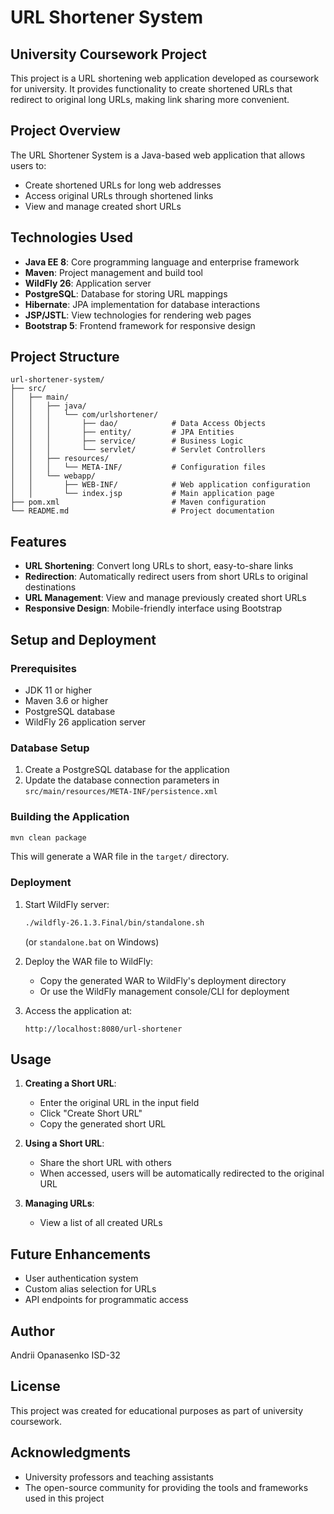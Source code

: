 # URL Shortener System

## University Coursework Project

This project is a URL shortening web application developed as coursework for university. It provides functionality to create shortened URLs that redirect to original long URLs, making link sharing more convenient.

## Project Overview

The URL Shortener System is a Java-based web application that allows users to:
- Create shortened URLs for long web addresses
- Access original URLs through shortened links
- View and manage created short URLs

## Technologies Used

- **Java EE 8**: Core programming language and enterprise framework
- **Maven**: Project management and build tool
- **WildFly 26**: Application server
- **PostgreSQL**: Database for storing URL mappings
- **Hibernate**: JPA implementation for database interactions
- **JSP/JSTL**: View technologies for rendering web pages
- **Bootstrap 5**: Frontend framework for responsive design

## Project Structure

```
url-shortener-system/
├── src/
│   ├── main/
│   │   ├── java/
│   │   │   └── com/urlshortener/
│   │   │       ├── dao/            # Data Access Objects
│   │   │       ├── entity/         # JPA Entities
│   │   │       ├── service/        # Business Logic
│   │   │       └── servlet/        # Servlet Controllers
│   │   ├── resources/
│   │   │   └── META-INF/           # Configuration files
│   │   └── webapp/
│   │       ├── WEB-INF/            # Web application configuration
│   │       └── index.jsp           # Main application page
├── pom.xml                         # Maven configuration
└── README.md                       # Project documentation
```

## Features

- **URL Shortening**: Convert long URLs to short, easy-to-share links
- **Redirection**: Automatically redirect users from short URLs to original destinations
- **URL Management**: View and manage previously created short URLs
- **Responsive Design**: Mobile-friendly interface using Bootstrap

## Setup and Deployment

### Prerequisites

- JDK 11 or higher
- Maven 3.6 or higher
- PostgreSQL database
- WildFly 26 application server

### Database Setup

1. Create a PostgreSQL database for the application
2. Update the database connection parameters in `src/main/resources/META-INF/persistence.xml`

### Building the Application

```bash
mvn clean package
```

This will generate a WAR file in the `target/` directory.

### Deployment

1. Start WildFly server:
   ```bash
   ./wildfly-26.1.3.Final/bin/standalone.sh
   ```
   (or `standalone.bat` on Windows)

2. Deploy the WAR file to WildFly:
   - Copy the generated WAR to WildFly's deployment directory
   - Or use the WildFly management console/CLI for deployment

3. Access the application at:
   ```
   http://localhost:8080/url-shortener
   ```

## Usage

1. **Creating a Short URL**:
   - Enter the original URL in the input field
   - Click "Create Short URL"
   - Copy the generated short URL

2. **Using a Short URL**:
   - Share the short URL with others
   - When accessed, users will be automatically redirected to the original URL

3. **Managing URLs**:
   - View a list of all created URLs

## Future Enhancements

- User authentication system
- Custom alias selection for URLs
- API endpoints for programmatic access

## Author

Andrii Opanasenko ISD-32

## License

This project was created for educational purposes as part of university coursework.

## Acknowledgments

- University professors and teaching assistants
- The open-source community for providing the tools and frameworks used in this project

